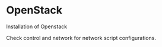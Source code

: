 # OpenStack
Installation of Openstack

Check control and network for network script configurations.



